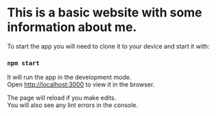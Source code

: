 # This is a basic website with some information about me. 

To start the app you will need to clone it to your device and start it with: 

### `npm start`

It will run the app in the development mode.\
Open [http://localhost:3000](http://localhost:3000) to view it in the browser.

The page will reload if you make edits.\
You will also see any lint errors in the console.
